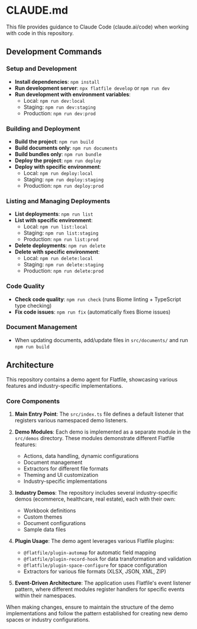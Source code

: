 # CLAUDE.md

This file provides guidance to Claude Code (claude.ai/code) when working with code in this repository.

## Development Commands

### Setup and Development
- **Install dependencies**: `npm install`
- **Run development server**: `npx flatfile develop` or `npm run dev`
- **Run development with environment variables**:
  - Local: `npm run dev:local`
  - Staging: `npm run dev:staging`
  - Production: `npm run dev:prod`

### Building and Deployment
- **Build the project**: `npm run build`
- **Build documents only**: `npm run documents`
- **Build bundles only**: `npm run bundle`
- **Deploy the project**: `npm run deploy`
- **Deploy with specific environment**:
  - Local: `npm run deploy:local`
  - Staging: `npm run deploy:staging`
  - Production: `npm run deploy:prod`

### Listing and Managing Deployments
- **List deployments**: `npm run list`
- **List with specific environment**:
  - Local: `npm run list:local`
  - Staging: `npm run list:staging`
  - Production: `npm run list:prod`
- **Delete deployments**: `npm run delete`
- **Delete with specific environment**:
  - Local: `npm run delete:local`
  - Staging: `npm run delete:staging`
  - Production: `npm run delete:prod`

### Code Quality
- **Check code quality**: `npm run check` (runs Biome linting + TypeScript type checking)
- **Fix code issues**: `npm run fix` (automatically fixes Biome issues)

### Document Management
- When updating documents, add/update files in `src/documents/` and run `npm run build`

## Architecture

This repository contains a demo agent for Flatfile, showcasing various features and industry-specific implementations.

### Core Components

1. **Main Entry Point**: The `src/index.ts` file defines a default listener that registers various namespaced demo listeners.

2. **Demo Modules**: Each demo is implemented as a separate module in the `src/demos` directory. These modules demonstrate different Flatfile features:
   - Actions, data handling, dynamic configurations
   - Document management
   - Extractors for different file formats
   - Theming and UI customization
   - Industry-specific implementations

3. **Industry Demos**: The repository includes several industry-specific demos (ecommerce, healthcare, real estate), each with their own:
   - Workbook definitions
   - Custom themes
   - Document configurations
   - Sample data files

4. **Plugin Usage**: The demo agent leverages various Flatfile plugins:
   - `@flatfile/plugin-automap` for automatic field mapping
   - `@flatfile/plugin-record-hook` for data transformation and validation
   - `@flatfile/plugin-space-configure` for space configuration
   - Extractors for various file formats (XLSX, JSON, XML, ZIP)

5. **Event-Driven Architecture**: The application uses Flatfile's event listener pattern, where different modules register handlers for specific events within their namespaces.

When making changes, ensure to maintain the structure of the demo implementations and follow the pattern established for creating new demo spaces or industry configurations.